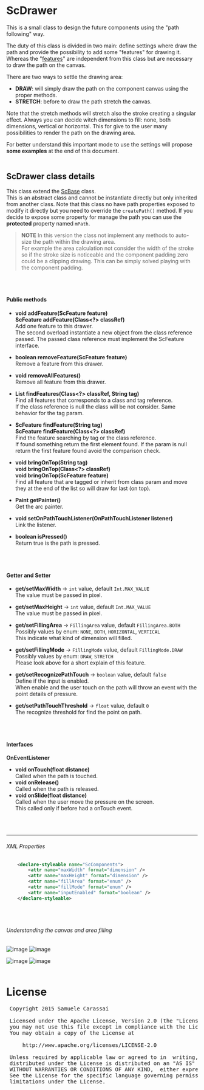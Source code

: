 # ScDrawer
This is a small class to design the future components using the "path following" way.

The duty of this class is divided in two main: define settings where draw the path and provide the possibility to add some "features" for drawing it.
Whereas the "[features](..\sc-feature\ScFeature.md)" are independent from this class but are necessary to draw the path on the canvas.

There are two ways to settle the drawing area:
- **DRAW**: will simply draw the path on the component canvas using the proper methods.
- **STRETCH**: before to draw the path stretch the canvas.

Note that the stretch methods will stretch also the stroke creating a singular effect.
Always you can decide witch dimensions to fill: none, both dimensions, vertical or horizontal.
This for give to the user many possibilities to render the path on the drawing area.

For better understand this important mode to use the settings will propose **some examples** at the end of this document.
<br />
<br />

## ScDrawer class details
This class extend the [ScBase](..\sc-base\ScBase.md) class.<br />
This is an abstract class and cannot be instantiate directly but only inherited from another class.
Note that this class no have path properties exposed to modify it directly but you need to override the `createPath()` method.
If you decide to expose some property for manage the path you can use the **protected** property named `mPath`.

> **NOTE**
> In this version the class not implement any methods to auto-size the path within the drawing area.<br />
> For example the area calculation not consider the width of the stroke so if the stroke size is noticeable and the component padding zero could be a clipping drawing.
> This can be simply solved playing with the component padding.
<br />
<br />

#### Public methods

- **void addFeature(ScFeature feature)**<br />
**ScFeature addFeature(Class<?> classRef)**<br />
Add one feature to this drawer.<br />
The second overload instantiate a new object from the class reference passed.
The passed class reference must implement the ScFeature interface.

- **boolean removeFeature(ScFeature feature)**<br />
Remove a feature from this drawer.

- **void removeAllFeatures()**<br />
Remove all feature from this drawer.

- **List<ScFeature> findFeatures(Class<?> classRef, String tag)**<br />
Find all features that corresponds to a class and tag reference.<br />
If the class reference is null the class will be not consider. 
Same behavior for the tag param.

- **ScFeature findFeature(String tag)**<br />
**ScFeature findFeature(Class<?> classRef)**<br />
Find the feature searching by tag or the class reference.<br />
If found something return the first element found.
If the param is null return the first feature found avoid the comparison check.

- **void bringOnTop(String tag)**<br />
**void bringOnTop(Class<?> classRef)**<br />
**void bringOnTop(ScFeature feature)**<br />
Find all feature that are tagged or inherit from class param and move they at the end of the list so will draw for last (on top).

- **Paint getPainter()**<br />
Get the arc painter.

- **void setOnPathTouchListener(OnPathTouchListener listener)**<br />
Link the listener.

- **boolean isPressed()**<br />
Return true is the path is pressed.
<br />
<br />

#### Getter and Setter

- **get/setMaxWidth**  -> `int` value, default `Int.MAX_VALUE`<br />
The value must be passed in pixel.

- **get/setMaxHeight**  -> `int` value, default `Int.MAX_VALUE`<br />
The value must be passed in pixel.

- **get/setFillingArea**  -> `FillingArea` value, default `FillingArea.BOTH`<br />
Possibly values by enum: `NONE`, `BOTH`, `HORIZONTAL`, `VERTICAL`<br />
This indicate what kind of dimension will filled.

- **get/setFillingMode**  -> `FillingMode` value, default `FillingMode.DRAW`<br />
Possibly values by enum: `DRAW`, `STRETCH`<br />
Please look above for a short explain of this feature.

- **get/setRecognizePathTouch**  -> `boolean` value, default `false`<br />
Define if the input is enabled.<br />
When enable and the user touch on the path will throw an event with the point details of pressure.

- **get/setPathTouchThreshold** -> `float` value, default `0`<br />
The recognize threshold for find the point on path.
<br />
<br />

#### Interfaces

**OnEventListener**
- **void onTouch(float distance)**<br />
Called when the path is touched.
- **void onRelease()**<br />
Called when the path is released.
- **void onSlide(float distance)**<br />
Called when the user move the pressure on the screen.<br />
This called only if before had a onTouch event.
<br />
<br />

---
###### XML Properties
```xml
    <declare-styleable name="ScComponents">
        <attr name="maxWidth" format="dimension" />
        <attr name="maxHeight" format="dimension" />
        <attr name="fillArea" format="enum" />
        <attr name="fillMode" format="enum" />
        <attr name="inputEnabled" format="boolean" />
    </declare-styleable>
```
<br />
<br />

###### Understanding the canvas and area filling

![image](https://github.com/Paroca72/sc-gauges/blob/master/raw/sc-drawer/1.jpg)
![image](https://github.com/Paroca72/sc-gauges/blob/master/raw/sc-drawer/2.jpg)

![image](https://github.com/Paroca72/sc-gauges/blob/master/raw/sc-drawer/3.jpg)
![image](https://github.com/Paroca72/sc-gauges/blob/master/raw/sc-drawer/4.jpg)
<br />
<br />

# License
<pre>
 Copyright 2015 Samuele Carassai

 Licensed under the Apache License, Version 2.0 (the "License");
 you may not use this file except in compliance with the License.
 You may obtain a copy of the License at

     http://www.apache.org/licenses/LICENSE-2.0

 Unless required by applicable law or agreed to in  writing, software
 distributed under the License is distributed on an "AS IS" BASIS,
 WITHOUT WARRANTIES OR CONDITIONS OF ANY KIND,  either express or implied.
 See the License for the specific language governing permissions and
 limitations under the License.
</pre>
